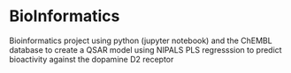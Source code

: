 # BioInformatics
Bioinformatics project using python (jupyter notebook) and the ChEMBL database to create a QSAR model using NIPALS PLS regresssion to predict bioactivity against the dopamine D2 receptor
